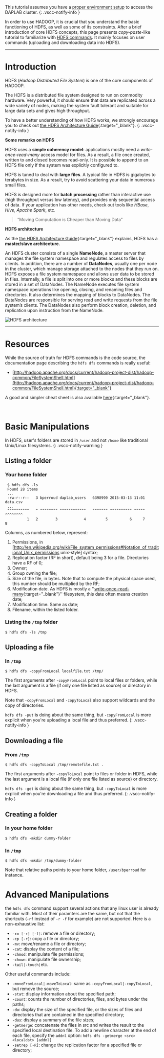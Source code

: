 This tutorial assumes you have a [proper environment setup](getting_started.md)
to access the DAPLAB cluster.
{: .vscc-notify-info }

In order to use HADOOP, it is crucial that you understand the basic functioning of HDFS, as well as some of its constraints.
After a brief introduction of core HDFS concepts, this page presents _copy-paste_-like tutorial to familiarize with
[HDFS commands](http://hadoop.apache.org/docs/current/hadoop-project-dist/hadoop-hdfs/HDFSCommands.html).
It mainly focuses on user commands (uploading and downloading data into HDFS).

-----------------------------------

# Introduction

HDFS (_Hadoop Distributed File System_) is one of the core components of HADOOP.

The HDFS is a distributed file system designed to run on commodity hardware. Very powerful,
it should ensure that data are replicated across a wide variety of nodes, making the system
fault tolerant and suitable for large data sets and gives high throughput.

To have a better understanding of how HDFS works, we strongly encourage you to check out
[the HDFS Architecture Guide](https://hadoop.apache.org/docs/r1.2.1/hdfs_design.html){:target="_blank"}.
{: .vscc-notify-info }

__Some remarks on HDFS__

HDFS uses a __simple coherency model__: applications mostly need a _write-once-read-many_ access model
for files. As a result, a file once created, written to and closed becomes read-only. It is possible
to append to an HDFS file only if the system was explicitly configured to.

HDFS is tuned to deal with __large files__. A typical file in HDFS is gigabytes to terabytes in size. As a result, try to
avoid scattering your data in numerous small files.

HDFS is designed more for __batch processing__ rather than interactive use (high throughput versus low latency), and
 provides only sequential access of data. If your application has other needs, check out tools like _HBase_, _Hive_,
 _Apache Spark_, etc.

> “Moving Computation is Cheaper than Moving Data”

__HDFS architecture__

As the [the HDFS Architecture Guide](https://hadoop.apache.org/docs/r1.2.1/hdfs_design.html){:target="_blank"} explains,
HDFS has a __master/slave architecture__.

An HDFS cluster consists of a single __NameNode__, a master server that manages the file system namespace and regulates access to files by clients. In addition, there are a number of __DataNodes__, usually one per node in the cluster, which manage storage attached to the nodes that they run on. HDFS exposes a file system namespace and allows user data to be stored in files. Internally, a file is split into one or more blocks and these blocks are stored in a set of DataNodes. The NameNode executes file system namespace operations like opening, closing, and renaming files and directories. It also determines the mapping of blocks to DataNodes. The DataNodes are responsible for serving read and write requests from the file system’s clients. The DataNodes also perform block creation, deletion, and replication upon instruction from the NameNode.


![HDFS architecture](../images/hdfs-architecture.png)

-------------------- ----------

# Resources

While the source of truth for HDFS commands is the code source, the documentation page
describing the `hdfs dfs` commands is really useful:

* [http://hadoop.apache.org/docs/current/hadoop-project-dist/hadoop-common/FileSystemShell.html](http://hadoop.apache.org/docs/current/hadoop-project-dist/hadoop-common/FileSystemShell.html){:target="_blank"}

A good and simpler cheat sheet is also available [here](http://www.dummies.com/how-to/content/hadoop-for-dummies-cheat-sheet.html){:target="_blank"}.

<br/>

# Basic Manipulations

In HDFS, user's folders are stored in `/user` and not `/home` like traditional Unix/Linux
filesystems.
{: .vscc-notify-warning }

## Listing a folder

### Your home folder

```
 $ hdfs dfs -ls
 Found 28 items
 ...
 -rw-r--r--   3 bperroud daplab_users   6398990 2015-03-13 11:01 data.csv
 ...
 ^^^^^^^^^^   ^ ^^^^^^^^ ^^^^^^^^^^^^   ^^^^^^^ ^^^^^^^^^^ ^^^^^ ^^^^^^^^
          1   2        3            4         5          6     7        8
```

Columns, as numbered below, represent:

1. Permissions, in [http://en.wikipedia.org/wiki/File_system_permissions#Notation_of_traditional_Unix_permissions unix-style] syntax;
2. Replication factor (RF in short), default being 3 for a file. Directories have a RF of 0;
3. Owner;
4. Group owning the file;
5. Size of the file, in bytes. Note that to compute the physical space used, this number should be multiplied by the RF;
6. Modification date. As HDFS is mostly a ''[write-once-read-many](http://en.wikipedia.org/wiki/Write_once_read_many){:target="_blank"}'' filesystem,
this date often means creation date;
7. Modification time. Same as date;
8. Filename, within the listed folder.

### Listing the `/tmp` folder

```
$ hdfs dfs -ls /tmp
```

## Uploading a file

### In `/tmp`

```
$ hdfs dfs -copyFromLocal localfile.txt /tmp/
```

The first arguments after `-copyFromLocal` point to local files or folders,
while the last argument is a file (if only one file listed as source) or directory in HDFS.

Note that `-copyFromLocal` and `-copyToLocal` also support wildcards and the copy of
directories.

`hdfs dfs -put` is doing about the same thing, but `-copyFromLocal` is more explicit
when you're uploading a local file and thus preferred.
{: .vscc-notify-info }

## Downloading a file

### From `/tmp`

```
$ hdfs dfs -copyToLocal /tmp/remotefile.txt .
```

The first arguments after `-copyToLocal` point to files or folder in HDFS, while the last
argument is a local file (if only one file listed as source) or directory.

`hdfs dfs -get` is doing about the same thing, but `-copyToLocal` is more explicit when
you're downloading a file and thus preferred.
{: .vscc-notify-info }

## Creating a folder

### In your home folder

```
$ hdfs dfs -mkdir dummy-folder
```

### In `/tmp`

```
$ hdfs dfs -mkdir /tmp/dummy-folder
```

Note that relative paths points to your home folder,  `/user/bperroud` for instance.

# Advanced Manipulations

the `hdfs dfs` command support several actions that any linux user is already familiar with. Most
of their paramters are the same, but not that the shortcuts (`-rf` instead of `-r -f` for example)
are not supported. Here is a non-exhaustive list:

- `-rm [-r] [-f]`: remove a file or directory;
- `-cp [-r]`: copy a file or directory;
- `-mv`: move/rename a file or directory;
- `-cat`: display the content of a file;
- `-chmod`: manipulate file permissions;
- `-chown`: manipulate file ownership;
- `-tail|-touch|`etc.

Other useful commands include:

- `-moveFromLocal|-moveToLocal`: same as `-copyFromLocal|-copyToLocal`, but remove the source;
- `-stat`: display information about the specified path;
- `-count`: counts the number of directories, files, and bytes under the paths;
- `-du`: display the size of the specified file, or the sizes of files and directories that are contained in the specified directory;
- `-dus`: display a summary of the file sizes;
- `-getmerge`: concatenate the files in src and writes the result to the specified local destination file. To add a newline character at the end of each file, specify the `addnl` option: `hdfs dfs -getmerge <src> <localdst> [addnl]`
- `-setrep [-R]`: change the replication factor for a specified file or directory;
